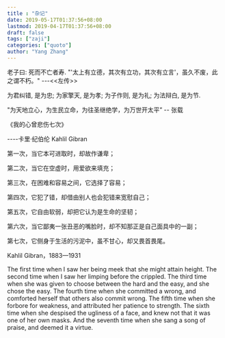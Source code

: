 ```yaml
---
title : "杂记"
date: 2019-05-17T01:37:56+08:00
lastmod: 2019-04-17T01:37:56+08:00
draft: false
tags: ["zaji"]
categories: ["quoto"]
author: "Yang Zhang"
---
```

老子曰: 死而不亡者寿. 
"'太上有立德，其次有立功，其次有立言'，虽久不废，此之谓不朽。"  ---<<左传>>

为君纠错, 是为忠; 为家擎天, 是为孝; 为子作则, 是为礼; 为法辩白, 是为节.

"为天地立心，为生民立命，为往圣继绝学，为万世开太平”     -- 张载

《我的心曾悲伤七次》 

----卡里·纪伯伦 Kahlil Gibran 


第一次，当它本可进取时，却故作谦卑； 

第二次，当它在空虚时，用爱欲来填充； 

第三次，在困难和容易之间，它选择了容易； 

第四次，它犯了错，却借由别人也会犯错来宽慰自己； 

第五次，它自由软弱，却把它认为是生命的坚韧； 

第六次，当它鄙夷一张丑恶的嘴脸时，却不知那正是自己面具中的一副； 

第七次，它侧身于生活的污泥中，虽不甘心，却又畏首畏尾。 



Kahlil Gibran，1883—1931 

The first time when I saw her being meek that she might attain height. 
The second time when I saw her limping before the crippled. 
The third time when she was given to choose between the hard and the easy, and she chose the easy. 
The fourth time when she committed a wrong, and comforted herself that others also commit wrong. 
The fifth time when she forbore for weakness, and attributed her patience to strength. 
The sixth time when she despised the ugliness of a face, and knew not that it was one of her own masks. 
And the seventh time when she sang a song of praise, and deemed it a virtue. 

